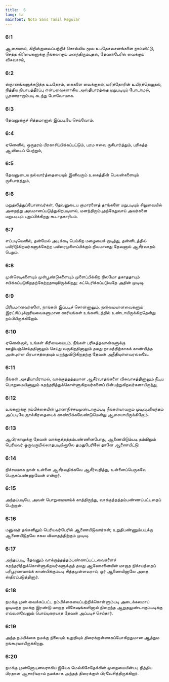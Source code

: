 ```yaml
---
title:  6
lang: ta
mainfont: Noto Sans Tamil Regular
---
```


###  6:1

ஆகையால், கிறிஸ்துவைப்பற்றிச் சொல்லிய மூல உபதேசவசனங்களை நாம்விட்டு, செத்த கிரியைகளுக்கு நீங்கலாகும் மனந்திரும்புதல், தேவன்பேரில் வைக்கும் விசுவாசம்,

###  6:2

ஸ்நானங்களுக்கடுத்த உபதேசம், கைகளை வைக்குதல், மரித்தோரின் உயிர்த்தெழுதல், நித்திய நியாயத்தீர்ப்பு என்பவைகளாகிய அஸ்திபாரத்தை மறுபடியும் போடாமல், பூரணராகும்படி கடந்து போவோமாக.

###  6:3

தேவனுக்குச் சித்தமானால் இப்படியே செய்வோம்.

###  6:4

ஏனெனில், ஒருதரம் பிரகாசிப்பிக்கப்பட்டும், பரம ஈவை ருசிபார்த்தும், பரிசுத்த ஆவியைப் பெற்றும்,

###  6:5

தேவனுடைய நல்வார்த்தையையும் இனிவரும் உலகத்தின் பெலன்களையும் ருசிபார்த்தும்,

###  6:6

மறுதலித்துப்போனவர்கள், தேவனுடைய குமாரனைத் தாங்களே மறுபடியும் சிலுவையில் அறைந்து அவமானப்படுத்துகிறபடியால், மனந்திரும்புதற்கேதுவாய் அவர்களை மறுபடியும் புதுப்பிக்கிறது கூடாதகாரியம்.

###  6:7

எப்படியெனில், தன்மேல் அடிக்கடி பெய்கிற மழையைக் குடித்து, தன்னிடத்தில் பயிரிடுகிறவர்களுக்கேற்ற பயிரைமுளைப்பிக்கும் நிலமானது தேவனால் ஆசீர்வாதம் பெறும்.

###  6:8

முள்செடிகளையும் முள்பூண்டுகளையும் முளைப்பிக்கிற நிலமோ தகாததாயும் சபிக்கப்படுகிறதற்கேற்றதாயுமிருக்கிறது; சுட்டெரிக்கப்படுவதே அதின் முடிவு.

###  6:9

பிரியமானவர்களே, நாங்கள் இப்படிச் சொன்னாலும், நன்மையானவைகளும் இரட்சிப்புக்குரியவைகளுமான காரியங்கள் உங்களிடத்தில் உண்டாயிருக்கிறதென்று நம்பியிருக்கிறோம்.

###  6:10

ஏனென்றால், உங்கள் கிரியையையும், நீங்கள் பரிசுத்தவான்களுக்கு ஊழியஞ்செய்ததினாலும் செய்து வருகிறதினாலும் தமது நாமத்திற்காகக் காண்பித்த அன்புள்ள பிரயாசத்தையும் மறந்துவிடுகிறதற்கு தேவன் அநீதியுள்ளவரல்லவே.

###  6:11

நீங்கள் அசதியாயிராமல், வாக்குத்தத்தமான ஆசீர்வாதங்களை விசுவாசத்தினாலும் நீடிய பொறுமையினாலும் சுதந்தரித்துக்கொள்ளுகிறவர்களைப் பின்பற்றுகிறவர்களாயிருந்து,

###  6:12

உங்களுக்கு நம்பிக்கையின் பூரணநிச்சயமுண்டாகும்படி நீங்கள்யாவரும் முடிவுபரியந்தம் அப்படியே ஜாக்கிரதையைக் காண்பிக்கவேண்டுமென்று ஆசையாயிருக்கிறோம்.

###  6:13

ஆபிரகாமுக்கு தேவன் வாக்குத்தத்தம்பண்ணினபோது, ஆணையிடும்படி தம்மிலும் பெரியவர் ஒருவருமில்லாதபடியினாலே தமதுபேரிலே தானே ஆணையிட்டு:

###  6:14

நிச்சயமாக நான் உன்னை ஆசீர்வதிக்கவே ஆசீர்வதித்து, உன்னைப்பெருகவே பெருகப்பண்ணுவேன் என்றார்.

###  6:15

அந்தப்படியே, அவன் பொறுமையாய்க் காத்திருந்து, வாக்குத்தத்தம்பண்ணப்பட்டதைப் பெற்றான்.

###  6:16

மனுஷர் தங்களிலும் பெரியவர்பேரில் ஆணையிடுவார்கள்; உறுதிபண்ணும்படிக்கு ஆணையிடுதலே சகல விவாதத்திற்கும் முடிவு.

###  6:17

அந்தப்படி, தேவனும் வாக்குத்தத்தம்பண்ணப்பட்டவைகளைச் சுதந்தரித்துக்கொள்ளுகிறவர்களுக்குத் தமது ஆலோசனையின் மாறாத நிச்சயத்தைப் பரிபூரணமாய்க் காண்பிக்கும்படி சித்தமுள்ளவராய், ஓர் ஆணையினாலே அதை ஸ்திரப்படுத்தினார்.

###  6:18

நமக்கு முன் வைக்கப்பட்ட நம்பிக்கையைப்பற்றிக்கொள்ளும்படி அடைக்கலமாய் ஓடிவந்த நமக்கு இரண்டு மாறாத விசேஷங்களினால் நிறைந்த ஆறுதலுண்டாகும்படிக்கு எவ்வளவேனும் பொய்யுரையாத தேவன் அப்படிச் செய்தார்.

###  6:19

அந்த நம்பிக்கை நமக்கு நிலையும் உறுதியும் திரைக்குள்ளாகப்போகிறதுமான ஆத்தும நங்கூரமாயிருக்கிறது.

###  6:20

நமக்கு முன்னோடினவராகிய இயேசு மெல்கிசேதேக்கின் முறைமையின்படி நித்திய பிரதான ஆசாரியராய் நமக்காக அந்தத் திரைக்குள் பிரவேசித்திருக்கிறார்.

